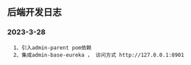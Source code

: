 ## 后端开发日志

### 2023-3-28
```
  1、引入admin-parent pom依赖
  2、集成admin-base-eureka ， 访问方式 http://127.0.0.1:8901
```

